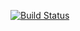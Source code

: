[![Build Status](https://travis-ci.org/sbreining/cseproject110.svg?branch=master)](https://travis-ci.org/sbreining/cseproject110)